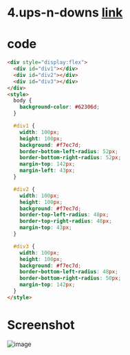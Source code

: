 # 4.ups-n-downs [link](https://cssbattle.dev/play/4)

# code

```html
<div style="display:flex">
  <div id="div1"></div>
  <div id="div2"></div>
  <div id="div3"></div>
</div>
<style>
  body {
    background-color: #62306d;
  }

  #div1 {
    width: 100px;
    height: 100px;
    background: #f7ec7d;
    border-bottom-left-radius: 52px;
    border-bottom-right-radius: 52px;
    margin-top: 142px;
    margin-left: 43px;
  }

  #div2 {
    width: 100px;
    height: 100px;
    background: #f7ec7d;
    border-top-left-radius: 48px;
    border-top-right-radius: 48px;
    margin-top: 43px;
  }

  #div3 {
    width: 100px;
    height: 100px;
    background: #f7ec7d;
    border-bottom-left-radius: 48px;
    border-bottom-right-radius: 50px;
    margin-top: 142px;
  }
</style>
```

# Screenshot

![image](https://github.com/anandbaraik/practicing-css3/assets/31516195/1eb7cb9f-c933-40a1-bceb-04675897d25a)
